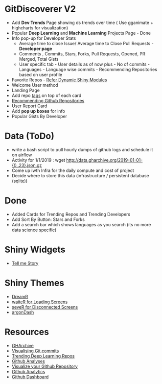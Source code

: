 # GitDiscoverer V2

- Add **Dev Trends** Page showing ds trends over time ( Use gganimate + highcharts for visualization)
- Popular **Deep Learning** and **Machine Learning** Projects Page - Done
- Info pop-up for Developer Stats
  - Average time to close Issue/ Average time to Close Pull Requests - **Developer page**
  - Comments , Commits, Stars, Forks, Pull Requests, Opened, PR Merged, Total Gists
  - User specific tab - User details as of now plus - No of commits - Languages - Language wise commits - Recommending             Repositories based on user profile
- Favorite Repos - [Refer Dynamic Shiny Modules](https://www.zstat.pl/2018/06/19/dynamic-modules-in-shiny---part-ii/)
- Welcome User method
- Landing Page
- Add repo [tags](https://developer.github.com/v3/git/tags/) on top of each card
- [Recommending Github Repositories](https://towardsdatascience.com/recommending-github-repositories-with-google-bigquery-and-the-implicit-library-e6cce666c77)
- User Report Card
- Add **pop up boxes** for info 
- Popular Gists By Developer

# Data (ToDo)

- write a bash script to pull hourly dumps of github logs and schedule it on airflow
- Activity for 1/1/2019 : wget http://data.gharchive.org/2019-01-01-{0..23}.json.gz
- Come up iwth Infra for the daily compute and cost of project
- Decide where to store this data (infrastructure / persistent database (sqlite))

# Done

- Added Cards for Trending Repos and Trending Developers
- Add Sort By Button: Stars and Forks
- Add a search bar which shows languages as you search (its no more data science specific)

# Shiny Widgets
- [Tell me Story](https://github.com/hadley/mastering-shiny/blob/master/neiss/narrative.R)

# Shiny Themes
- [DreamR](https://dreamrs.github.io/fresh/)
- [waiteR for Loading Screens](https://shiny.john-coene.com/waiter/)
- [seveR for Disconnected Screens](https://github.com/JohnCoene/sever)
- [argonDash](https://rinterface.com/shiny/argonDash/)

# Resources

- [GHArchive](http://www.gharchive.org/)
- [Visualising Git commits](https://deanattali.com/blog/visualize-git-commits-time/)
- [Trending Deep Learning Repos](https://www.kdnuggets.com/2019/02/trending-top-deep-learning-github-repositories.html)
- [Github Analyses](https://mytinyshinys.shinyapps.io/githubAnalyses/)
- [Visualize your Github Repository](https://www.boldbi.com/blog/analyze-and-visualize-your-github-repository-statistics-data)
- [Github Analytics](https://keen.io/docs/integrations/github/)
- [Github Dashboard](http://shinyapps.dreamrs.fr/github-dashboard/)


